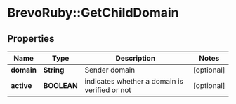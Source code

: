 # BrevoRuby::GetChildDomain

## Properties
Name | Type | Description | Notes
------------ | ------------- | ------------- | -------------
**domain** | **String** | Sender domain | [optional] 
**active** | **BOOLEAN** | indicates whether a domain is verified or not | [optional] 



